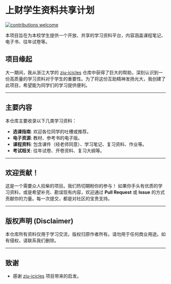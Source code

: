 # 上财学生资料共享计划

[![contributions welcome](https://img.shields.io/badge/contributions-welcome-brightgreen.svg?style=flat)](./CONTRIBUTING.md)

本项目旨在为本校学生提供一个开放、共享的学习资料平台，内容涵盖课程笔记、电子书、往年试卷等。

## 项目缘起

大一期间，我从浙江大学的 [zju-icicles](https://github.com/QSCTech/zju-icicles) 仓库中获得了巨大的帮助，深刻认识到一份高质量的学习资料对于学生的重要性。为了将这份互助精神发扬光大，我创建了此项目，希望能为同学们的学习提供便利。

---
## 主要内容

本仓库主要收录以下几类学习资料：
* **选课指南**: 欢迎各位同学的吐槽或推荐。
* **电子资源**: 教材、参考书的电子版。
* **课程资料**: 包含课件（经老师同意）、学习笔记、复习资料、作业等。
* **考试相关**: 往年试卷、开卷资料、复习大纲等。
---
## 欢迎贡献！

这是一个需要众人拾柴的项目。我们热切期盼你的参与！
如果你手头有优质的学习资料，或是希望补充、勘误现有内容，欢迎通过 **Pull Request** 或 **Issue** 的方式贡献你的力量。每一次提交，都是对社区的宝贵支持。

---
## 版权声明 (Disclaimer)

本仓库所有资料仅用于学习交流，版权归原作者所有。请勿用于任何商业用途。如有侵权，请联系我们删除。

---
## 致谢
* 感谢 [zju-icicles](https://github.com/QSCTech/zju-icicles) 项目带来的启发。